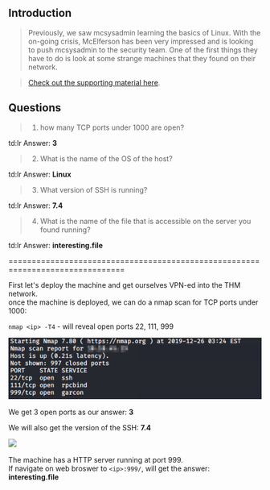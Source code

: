 ## Introduction

> Previously, we saw mcsysadmin learning the basics of Linux. With the on-going crisis, McElferson has been very impressed and is looking to push mcsysadmin to the security team. One of the first things they have to do is look at some strange machines that they found on their network. 

> [Check out the supporting material here](./Supporting_Doc.pdf).

## Questions

> 1) how many TCP ports under 1000 are open?

td:lr Answer: **3**

> 2) What is the name of the OS of the host?

td:lr Answer: **Linux**

> 3) What version of SSH is running?

td:lr Answer: **7.4**

> 4) What is the name of the file that is accessible on the server you found running?

td:lr Answer: **interesting.file**

===============================================================================

First let's deploy the machine and get ourselves VPN-ed into the THM network.  
once the machine is deployed, we can do a nmap scan for TCP ports under 1000:

`nmap <ip> -T4` - will reveal open ports 22, 111, 999

![](./res/pic1.png)

We get 3 open ports as our answer: **3**

We will also get the version of the SSH: **7.4**

![](./res/pic2.png)

The machine has a HTTP server running at port 999.  
If navigate on web broswer to `<ip>:999/`, will get the answer: **interesting.file**



